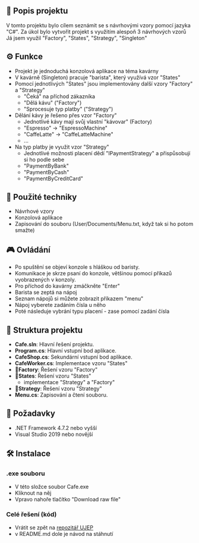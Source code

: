 
## 📜 Popis projektu

V tomto projektu bylo cílem seznámit se s návrhovými vzory pomocí jazyka "C#".
Za úkol bylo vytvořit projekt s využitím alespoň 3 návrhových vzorů
Já jsem využil "Factory", "States", "Strategy", "Singleton"

## ⚙️ Funkce

- Projekt je jednoduchá konzolová aplikace na téma kavárny
- V kavárně (Singleton) pracuje "barista", který využívá vzor "States"
- Pomocí jednotlivých "States" jsou implementovány další vzory "Factory" a "Strategy"
  - "Čeká" na příchod zákazníka
  - "Dělá kávu" ("Factory")
  - "Sprocesuje typ platby" ("Strategy")
- Dělání kávy je řešeno přes vzor "Factory"
  - Jednotlivé kávy mají svůj vlastní "kávovar" (Factory)
  - "Espresso" -> "EspressoMachine"
  - "CaffeLatte" -> "CaffeLatteMachine"
  - ...
- Na typ platby je využit vzor "Strategy"
  - Jednotlivé možnosti placení dědí "IPaymentStrategy" a přispůsobují si ho podle sebe
  - "PaymentByBank"
  - "PaymentByCash"
  - "PaymentByCreditCard"
  
## 🧠 Použité techniky

- Návrhové vzory
- Konzolová aplikace
- Zapisování do souboru (User/Documents/Menu.txt, když tak si ho potom smažte)

## 🎮 Ovládání
- Po spuštění se objeví konzole s hláškou od baristy.
- Komunikace je skrze psaní do konzole, většinou pomocí příkazů vyobrazených v konzoly.
- Pro příchod do kavárny zmáčkněte "Enter"
- Barista se zeptá na nápoj
- Seznam nápojů si můžete zobrazit příkazem "menu"
- Nápoj vyberete zadáním čísla u něho
- Poté následuje vybrání typu placení - zase pomocí zadání čísla

## 📂 Struktura projektu

- **Cafe.sln**: Hlavní řešení projektu.
- **Program.cs**: Hlavní vstupní bod aplikace.
- **CafeShop.cs**: Sekundární vstupní bod aplikace.
- **CafeWorker.cs**: Implementace vzoru "States"
- **📂Factory**: Řešení  vzoru "Factory"
- **📂States**: Řešení vzoru "States"
  - implementace "Strategy" a "Factory"
- **📂Strategy**: Řešení vzoru "Strategy"
- **Menu.cs**: Zapisování a čtení souboru.

## 🔧 Požadavky

- .NET Framework 4.7.2 nebo vyšší
- Visual Studio 2019 nebo novější

## 🛠️ Instalace
### .exe souboru
- V této složce soubor Cafe.exe
- Kliknout na něj
- Vpravo nahoře tlačítko "Download raw file"
### Celé řešení (kód)
- Vrátit se zpět na [repozitář UJEP](../)
- v README.md dole je návod na stáhnutí
